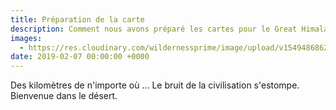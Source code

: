 ```yaml
---
title: Préparation de la carte
description: Comment nous avons préparé les cartes pour le Great Himalaya Trail.
images: 
  - https://res.cloudinary.com/wildernessprime/image/upload/v1549486862/media/nepal.jpg
date: 2019-02-07 00:00:00 +0000
---
```

Des kilomètres de n'importe où ... Le bruit de la civilisation s'estompe. Bienvenue dans le désert.